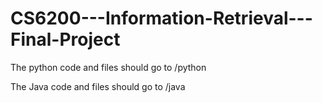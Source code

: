 # CS6200---Information-Retrieval---Final-Project

The python code and files should go to /python

The Java code and files should go to /java
